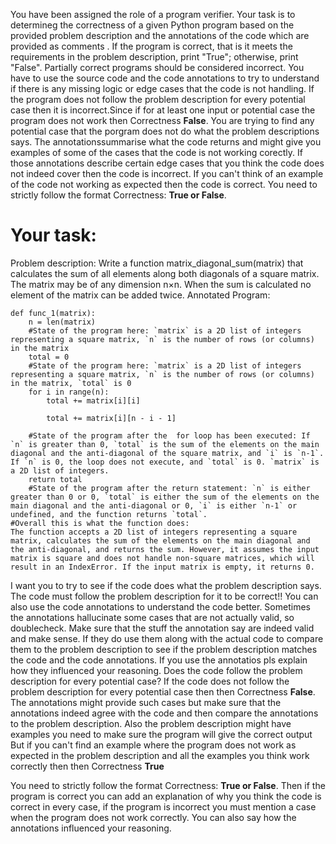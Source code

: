 
You have been assigned the role of a program verifier. Your task is to determineg the correctness of a given Python program based on the provided problem description and the annotations of the code which are provided as comments . If the program is correct, that is it meets the requirements in the problem description, print "True"; otherwise, print "False". Partially correct programs should be considered incorrect. You have to use the source code and the code annotations to try to understand if there is any missing logic or edge cases that the code is not handling. 
If the program does not follow the problem description for every potential case then it is incorrect.Since if for at least one input or potential case the program does not work then Correctness **False**.
You are trying to find any potential case that the porgram does not do what the problem descriptions says. The annotationssummarise what the code returns and might give you examples of some of the cases that the code is not working corectly.
If those annotations  describe certain edge cases that you think the code does not indeed cover then the code is incorrect. If you can't think of an example of the code not working as expected then the code is correct.
You need to strictly follow the format Correctness: **True or False**.

# Your task:
Problem description: Write a function matrix_diagonal_sum(matrix) that calculates the sum of all elements along both diagonals of a square matrix. The matrix may be of any dimension n×n. When the sum is calculated no element of the matrix can be added twice.
Annotated Program:
```
def func_1(matrix):
    n = len(matrix)
    #State of the program here: `matrix` is a 2D list of integers representing a square matrix, `n` is the number of rows (or columns) in the matrix
    total = 0
    #State of the program here: `matrix` is a 2D list of integers representing a square matrix, `n` is the number of rows (or columns) in the matrix, `total` is 0
    for i in range(n):
        total += matrix[i][i]
        
        total += matrix[i][n - i - 1]
        
    #State of the program after the  for loop has been executed: If `n` is greater than 0, `total` is the sum of the elements on the main diagonal and the anti-diagonal of the square matrix, and `i` is `n-1`. If `n` is 0, the loop does not execute, and `total` is 0. `matrix` is a 2D list of integers.
    return total
    #State of the program after the return statement: `n` is either greater than 0 or 0, `total` is either the sum of the elements on the main diagonal and the anti-diagonal or 0, `i` is either `n-1` or undefined, and the function returns `total`.
#Overall this is what the function does:
The function accepts a 2D list of integers representing a square matrix, calculates the sum of the elements on the main diagonal and the anti-diagonal, and returns the sum. However, it assumes the input matrix is square and does not handle non-square matrices, which will result in an IndexError. If the input matrix is empty, it returns 0.
```


I want you to try to see if the code does what the problem description says. The code must follow the problem description for it to be correct!!
You can also use the code annotations to understand the code better. Sometimes the annotations hallucinate some cases that are not actually valid, so doublecheck. Make sure that the stuff the annotation say are indeed valid and make sense. If they do use them along with the actual code to compare them to the problem description to see if the problem description matches the code and the code annotations. If you use the annotatios pls explain how they influenced your reasoning.
Does the code follow the problem description for every potential case?
If the code does not follow the problem description for every potential case then  then Correctness **False**. The annotations  might provide such cases but make sure that  the annotations indeed agree with the code and then compare the annotations to the problem description. Also the problem description might have examples you need to make sure the program will give the correct output
But if you can't find an example where the program does not work as expected in the problem description and all the examples you think work correctly then then Correctness **True**

You need to strictly follow the format Correctness: **True or False**. Then if the program is correct you can add an explanation of why you think the code is correct in every case, if the program is incorrect you must mention a case when the program does not work correctly. You can also say how the annotations influenced your reasoning.
